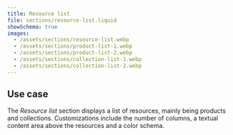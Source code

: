 ```yaml
---
title: Resource list
file: sections/resource-list.liquid
showSchema: true
images:
  - /assets/sections/resource-list.webp
  - /assets/sections/product-list-1.webp
  - /assets/sections/product-list-2.webp
  - /assets/sections/collection-list-1.webp
  - /assets/sections/collection-list-2.webp
---
```


## Use case

The *Resource list* section displays a list of resources, mainly being products and collections. Customizations include the number of columns, a textual content area above the resources and a color schema.
